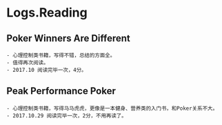 # Logs.Reading

## Poker Winners Are Different
    - 心理控制类书籍，写得不错，总结的方面全。
    - 值得再次阅读。
    - 2017.10 阅读完毕一次，4分。

## Peak Performance Poker
    - 心理控制类书籍，写得马马虎虎，更像是一本健身、营养类的入门书，和Poker关系不大。
    - 2017.10.29 阅读完毕一次，2分，不用再读了。

